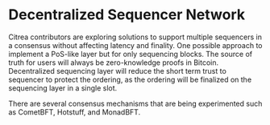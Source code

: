 # Decentralized Sequencer Network

Citrea contributors are exploring solutions to support multiple sequencers in a consensus without affecting latency and finality. One possible approach to implement a PoS-like layer but for only sequencing blocks. The source of truth for users will always be zero-knowledge proofs in Bitcoin. Decentralized sequencing layer will reduce the short term trust to sequencer to protect the ordering, as the ordering will be finalized on the sequencing layer in a single slot.

There are several consensus mechanisms that are being experimented such as CometBFT, Hotstuff, and MonadBFT.
